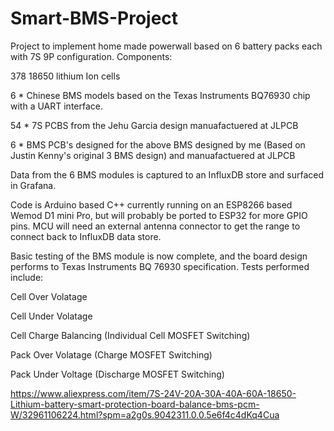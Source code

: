 # Smart-BMS-Project
Project to implement home made powerwall based on 6 battery packs each with 7S 9P configuration.
Components:

  378 18650 lithium Ion cells
  
  6  * Chinese BMS models based on the Texas Instruments BQ76930 chip with a UART interface.
  
  54 * 7S PCBS from the Jehu Garcia design manuafactuered at JLPCB
  
  6  * BMS PCB's designed for the above BMS designed by me (Based on Justin Kenny's original 3 BMS design) and manuafactuered at JLPCB
  
Data from the 6 BMS modules is captured to an InfluxDB store and surfaced in Grafana.

Code is Arduino based C++ currently running on an ESP8266 based Wemod D1 mini Pro, but will probably be ported to ESP32 for more GPIO pins. MCU will need an external antenna connector to get the range to connect back to InfluxDB data store.

Basic testing of the BMS module is now complete, and the board design performs to Texas Instruments BQ 76930 specification.
Tests performed include:

  Cell Over Volatage
  
  Cell Under Volatage
  
  Cell Charge Balancing (Individual Cell MOSFET Switching) 
  
  Pack Over Volatage (Charge MOSFET Switching)
  
  Pack Under Voltage (Discharge MOSFET Switching)
  
  https://www.aliexpress.com/item/7S-24V-20A-30A-40A-60A-18650-Lithium-battery-smart-protection-board-balance-bms-pcm-W/32961106224.html?spm=a2g0s.9042311.0.0.5e6f4c4dKq4Cua

